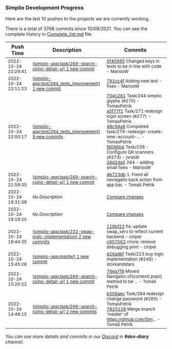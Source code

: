 
### Simplio Development Progress

Here are the last 10 pushes to the projects we are currently working.

There is a total of 3768 commits since 10/09/2021. You can see the complete history in
 [Complete_list.md](Complete_list.md) file.

| Push Time | Description | Commits |
| --- | --- | --- |
| <sub>2022-10-24 22:29:41</sub> | <sub>[[simplio-app:task/269\-search\-coins\-detail\-ui] 1 new commit](https://github.com/SimplioOfficial/simplio-app/commit/0f40995803c81baf2babece5fb87fdf0cdc3fec9)</sub> | <sub>[0f40995](https://github.com/SimplioOfficial/simplio-app/commit/0f40995803c81baf2babece5fb87fdf0cdc3fec9) Changed keys in tests to be in line with code - MariooW</sub> |
| <sub>2022-10-24 22:11:23</sub> | <sub>[[simplio-app:test/264\_tests\_improvement] 1 new commit](https://github.com/SimplioOfficial/simplio-app/commit/791cc4fc1e93d6c2a79f9add77a017c5a50c67f4)</sub> | <sub>[791cc4f](https://github.com/SimplioOfficial/simplio-app/commit/791cc4fc1e93d6c2a79f9add77a017c5a50c67f4) Adding new test - fixes - MariooW</sub> |
| <sub>2022-10-24 22:00:17</sub> | <sub>[[simplio-app:test/264\_tests\_improvement] 9 new commits](https://github.com/SimplioOfficial/simplio-app/compare/422820fc43e8...4f5801680c42)</sub> | <sub>[704c281](https://github.com/SimplioOfficial/simplio-app/commit/704c281e70077992662fe56edd91d4de336574c1) Task/244 simplio glyphs (#270) - TomasPetrik<br>[a5f77f1](https://github.com/SimplioOfficial/simplio-app/commit/a5f77f109d4322184823a5a612e7d48bf766b707) Task/271 redesign login screen (#277) - TomasPetrik<br>[48c94a8](https://github.com/SimplioOfficial/simplio-app/commit/48c94a8edc7724b321864849e878588442de2fc2) Completed task/278-redesign-create-new-account-... - TomasPetrik<br>[fd096b4](https://github.com/SimplioOfficial/simplio-app/commit/fd096b4bc2a6616480d687925bc5f308013febbf) Task/258 - Configure QR scanners (#273) - jvrastil<br>[26d2da0](https://github.com/SimplioOfficial/simplio-app/commit/26d2da0dee10a41c012c5e27433d90e9ed1722d2) 264 - adding small fixes - MariooW</sub> |
| <sub>2022-10-24 21:59:35</sub> | <sub>[[simplio-app:task/269\-search\-coins\-detail\-ui] 1 new commit](https://github.com/SimplioOfficial/simplio-app/commit/4b723dbe59ea143d62666f5d8b52a621ae88d912)</sub> | <sub>[4b723db](https://github.com/SimplioOfficial/simplio-app/commit/4b723dbe59ea143d62666f5d8b52a621ae88d912) 1. Fixed all naviagatio back action from app bar, - Tomáš Petrík</sub> |
| <sub>2022-10-24 19:31:38</sub> | <sub>_No Description_</sub> | <sub>[Compare changes](https://github.com/SimplioOfficial/simplio-app/compare/c80706259b6d...39b6dadc3246)</sub> |
| <sub>2022-10-24 19:19:20</sub> | <sub>_No Description_</sub> | <sub>[Compare changes](https://github.com/SimplioOfficial/simplio-app/compare/5274e187908e...2e480823d1ad)</sub> |
| <sub>2022-10-24 18:44:35</sub> | <sub>[[simplio-app:task/222\-swap\-logic\-implementation] 2 new commits](https://github.com/SimplioOfficial/simplio-app/compare/a22ed5a9dc56...c80706259b6d)</sub> | <sub>[118bf22](https://github.com/SimplioOfficial/simplio-app/commit/118bf2218fbf9b9c4440830a9cc95bf3d5eae322) fix: update swap_serv to reflect current backend - ciripel<br>[c807062](https://github.com/SimplioOfficial/simplio-app/commit/c80706259b6d7eca6bc0a40f02031dcf0ca592c2) chore: remove debugging print - ciripel</sub> |
| <sub>2022-10-24 15:45:28</sub> | <sub>[[simplio-app:master] 1 new commit](https://github.com/SimplioOfficial/simplio-app/commit/d26adbf40d1786f88f06e0f32f8c1925a4c8f578)</sub> | <sub>[d26adbf](https://github.com/SimplioOfficial/simplio-app/commit/d26adbf40d1786f88f06e0f32f8c1925a4c8f578) Task/223 buy logic implementation (#249) - storkandstars</sub> |
| <sub>2022-10-24 15:20:22</sub> | <sub>[[simplio-app:task/269\-search\-coins\-detail\-ui] 1 new commit](https://github.com/SimplioOfficial/simplio-app/commit/76ea7f8c975f95c06974b145bae3de1ea8a8be36)</sub> | <sub>[76ea7f8](https://github.com/SimplioOfficial/simplio-app/commit/76ea7f8c975f95c06974b145bae3de1ea8a8be36) Moved Navigator.of(context).pop() method to be ... - Tomáš Petrík</sub> |
| <sub>2022-10-24 14:48:15</sub> | <sub>[[simplio-app:task/269\-search\-coins\-detail\-ui] 2 new commits](https://github.com/SimplioOfficial/simplio-app/compare/59046c2a6d2a...78251282c0ae)</sub> | <sub>[b506aec](https://github.com/SimplioOfficial/simplio-app/commit/b506aec0817052c11fc87af5687f0e62f0e3641e) Task/284 redesign change password (#285) - TomasPetrik<br>[7825128](https://github.com/SimplioOfficial/simplio-app/commit/78251282c0ae081d920dc0b1acbbf69b444088e4) Merge branch 'master' of https://github.com/Sim... - Tomáš Petrík</sub> |

_You can see more details and commits in our [Discord](https://discord.gg/aKhjuwZmdP) in **#dev-diary** channel._
